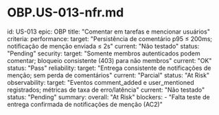 # OBP.US-013-nfr.md
id: US-013
epic: OBP
title: "Comentar em tarefas e mencionar usuários"
criteria:
  performance:
    target: "Persistência de comentário p95 ≤ 200ms; notificação de menção enviada ≤ 2s"
    current: "Não testado"
    status: "Pending"
  security:
    target: "Somente membros autenticados podem comentar; bloqueio consistente (403) para não membros"
    current: "OK"
    status: "Pass"
  reliability:
    target: "Entrega consistente de notificações de menção; sem perda de comentários"
    current: "Parcial"
    status: "At Risk"
  observability:
    target: "Eventos comment_added e user_mentioned registrados; métricas de taxa de erro/latência"
    current: "Não testado"
    status: "Pending"
summary:
  overall: "At Risk"
  blockers:
    - "Falta teste de entrega confirmada de notificações de menção (AC2)"
